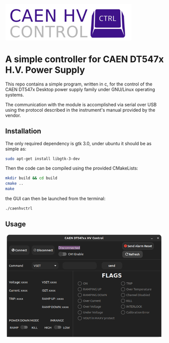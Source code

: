 <img width="400" src="docs/logo.svg">

# A simple controller for CAEN DT547x H.V. Power Supply

This repo contains a simple program, written in c, for the control of the CAEN DT547x Desktop power supply family under GNU/Linux operating systems.

The communication with the module is accomplished via serial over USB using the protocol
described in the instrument's manual provided by the vendor.

## Installation

The only required dependency is gtk 3.0, under ubuntu it should be as simple as:
````bash
sudo apt-get install libgtk-3-dev
````

Then the code can be compiled using the provided CMakeLists:

````bash
mkdir build && cd build
cmake ..
make
````

the GUI can then be launched from the terminal:

````bash
./caenhvctrl
````


## Usage



<img width="500" src="docs/gui.png">

